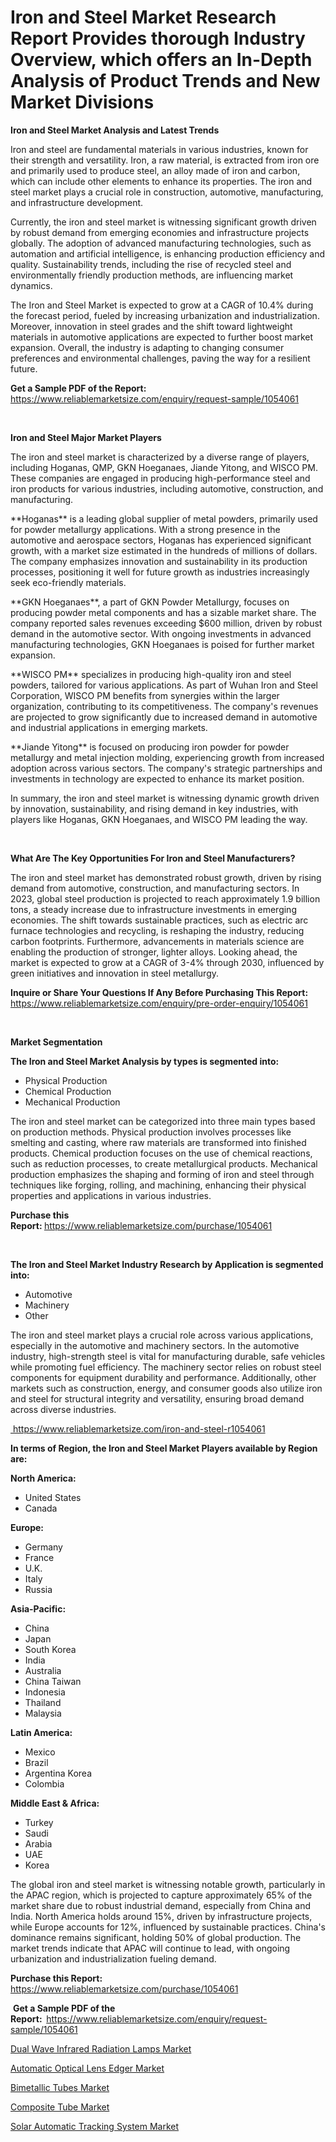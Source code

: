 <p><h1>Iron and Steel Market Research Report Provides thorough Industry Overview, which offers an In-Depth Analysis of Product Trends and New Market Divisions</h1></p><p><strong>Iron and Steel Market Analysis and Latest Trends</strong></p>
<p><p>Iron and steel are fundamental materials in various industries, known for their strength and versatility. Iron, a raw material, is extracted from iron ore and primarily used to produce steel, an alloy made of iron and carbon, which can include other elements to enhance its properties. The iron and steel market plays a crucial role in construction, automotive, manufacturing, and infrastructure development.</p><p>Currently, the iron and steel market is witnessing significant growth driven by robust demand from emerging economies and infrastructure projects globally. The adoption of advanced manufacturing technologies, such as automation and artificial intelligence, is enhancing production efficiency and quality. Sustainability trends, including the rise of recycled steel and environmentally friendly production methods, are influencing market dynamics. </p><p>The Iron and Steel Market is expected to grow at a CAGR of 10.4% during the forecast period, fueled by increasing urbanization and industrialization. Moreover, innovation in steel grades and the shift toward lightweight materials in automotive applications are expected to further boost market expansion. Overall, the industry is adapting to changing consumer preferences and environmental challenges, paving the way for a resilient future.</p></p>
<p><strong>Get a Sample PDF of the Report:&nbsp;</strong> <a href="https://www.reliablemarketsize.com/enquiry/request-sample/1054061?utm_campaign=2470&utm_medium=2&utm_source=Github&utm_content=ia&utm_term=31032025&utm_id=iron-and-steel">https://www.reliablemarketsize.com/enquiry/request-sample/1054061</a></p>
<p>&nbsp;</p>
<p><strong>Iron and Steel Major Market Players</strong></p>
<p><p>The iron and steel market is characterized by a diverse range of players, including Hoganas, QMP, GKN Hoeganaes, Jiande Yitong, and WISCO PM. These companies are engaged in producing high-performance steel and iron products for various industries, including automotive, construction, and manufacturing.</p><p>**Hoganas** is a leading global supplier of metal powders, primarily used for powder metallurgy applications. With a strong presence in the automotive and aerospace sectors, Hoganas has experienced significant growth, with a market size estimated in the hundreds of millions of dollars. The company emphasizes innovation and sustainability in its production processes, positioning it well for future growth as industries increasingly seek eco-friendly materials.</p><p>**GKN Hoeganaes**, a part of GKN Powder Metallurgy, focuses on producing powder metal components and has a sizable market share. The company reported sales revenues exceeding $600 million, driven by robust demand in the automotive sector. With ongoing investments in advanced manufacturing technologies, GKN Hoeganaes is poised for further market expansion.</p><p>**WISCO PM** specializes in producing high-quality iron and steel powders, tailored for various applications. As part of Wuhan Iron and Steel Corporation, WISCO PM benefits from synergies within the larger organization, contributing to its competitiveness. The company's revenues are projected to grow significantly due to increased demand in automotive and industrial applications in emerging markets.</p><p>**Jiande Yitong** is focused on producing iron powder for powder metallurgy and metal injection molding, experiencing growth from increased adoption across various sectors. The company's strategic partnerships and investments in technology are expected to enhance its market position.</p><p>In summary, the iron and steel market is witnessing dynamic growth driven by innovation, sustainability, and rising demand in key industries, with players like Hoganas, GKN Hoeganaes, and WISCO PM leading the way.</p></p>
<p>&nbsp;</p>
<p><strong>What Are The Key Opportunities For Iron and Steel Manufacturers?</strong></p>
<p><p>The iron and steel market has demonstrated robust growth, driven by rising demand from automotive, construction, and manufacturing sectors. In 2023, global steel production is projected to reach approximately 1.9 billion tons, a steady increase due to infrastructure investments in emerging economies. The shift towards sustainable practices, such as electric arc furnace technologies and recycling, is reshaping the industry, reducing carbon footprints. Furthermore, advancements in materials science are enabling the production of stronger, lighter alloys. Looking ahead, the market is expected to grow at a CAGR of 3-4% through 2030, influenced by green initiatives and innovation in steel metallurgy.</p></p>
<p><strong>Inquire or Share Your Questions If Any Before Purchasing This Report:</strong> <a href="https://www.reliablemarketsize.com/enquiry/pre-order-enquiry/1054061?utm_campaign=2470&utm_medium=2&utm_source=Github&utm_content=ia&utm_term=31032025&utm_id=iron-and-steel">https://www.reliablemarketsize.com/enquiry/pre-order-enquiry/1054061</a></p>
<p>&nbsp;</p>
<p><strong>Market Segmentation</strong></p>
<p><strong>The Iron and Steel Market Analysis by types is segmented into:</strong></p>
<p><ul><li>Physical Production</li><li>Chemical Production</li><li>Mechanical Production</li></ul></p>
<p><p>The iron and steel market can be categorized into three main types based on production methods. Physical production involves processes like smelting and casting, where raw materials are transformed into finished products. Chemical production focuses on the use of chemical reactions, such as reduction processes, to create metallurgical products. Mechanical production emphasizes the shaping and forming of iron and steel through techniques like forging, rolling, and machining, enhancing their physical properties and applications in various industries.</p></p>
<p><strong>Purchase this Report:&nbsp;</strong><a href="https://www.reliablemarketsize.com/purchase/1054061?utm_campaign=2470&utm_medium=2&utm_source=Github&utm_content=ia&utm_term=31032025&utm_id=iron-and-steel">https://www.reliablemarketsize.com/purchase/1054061</a></p>
<p>&nbsp;</p>
<p><strong>The Iron and Steel Market Industry Research by Application is segmented into:</strong></p>
<p><ul><li>Automotive</li><li>Machinery</li><li>Other</li></ul></p>
<p><p>The iron and steel market plays a crucial role across various applications, especially in the automotive and machinery sectors. In the automotive industry, high-strength steel is vital for manufacturing durable, safe vehicles while promoting fuel efficiency. The machinery sector relies on robust steel components for equipment durability and performance. Additionally, other markets such as construction, energy, and consumer goods also utilize iron and steel for structural integrity and versatility, ensuring broad demand across diverse industries.</p></p>
<p><a href="https://www.reliablemarketsize.com/iron-and-steel-r1054061?utm_campaign=2470&utm_medium=2&utm_source=Github&utm_content=ia&utm_term=31032025&utm_id=iron-and-steel">&nbsp;https://www.reliablemarketsize.com/iron-and-steel-r1054061</a></p>
<p><strong>In terms of Region, the Iron and Steel Market Players available by Region are:</strong></p>
<p>
    <p> <strong> North America: </strong>
        <ul>
            <li>United States</li>
            <li>Canada</li>
        </ul>
        </p> 
    <p> <strong> Europe: </strong>
        <ul>
            <li>Germany</li>
            <li>France</li>
            <li>U.K.</li>
            <li>Italy</li>
            <li>Russia</li>
        </ul>
        </p> 
    <p> <strong> Asia-Pacific: </strong>
        <ul>
            <li>China</li>
            <li>Japan</li>
            <li>South Korea</li>
            <li>India</li>
            <li>Australia</li>
            <li>China Taiwan</li>
            <li>Indonesia</li>
            <li>Thailand</li>
            <li>Malaysia</li>
        </ul>
        </p> 
    <p> <strong> Latin America: </strong>
        <ul>
            <li>Mexico</li>
            <li>Brazil</li>
            <li>Argentina Korea</li>
            <li>Colombia</li>
        </ul>
        </p> 
    <p> <strong> Middle East & Africa: </strong>
        <ul>
            <li>Turkey</li>
            <li>Saudi</li>
            <li>Arabia</li>
            <li>UAE</li>
            <li>Korea</li>
        </ul>
    </p>
    </p>
<p><p>The global iron and steel market is witnessing notable growth, particularly in the APAC region, which is projected to capture approximately 65% of the market share due to robust industrial demand, especially from China and India. North America holds around 15%, driven by infrastructure projects, while Europe accounts for 12%, influenced by sustainable practices. China's dominance remains significant, holding 50% of global production. The market trends indicate that APAC will continue to lead, with ongoing urbanization and industrialization fueling demand.</p></p>
<p><strong>Purchase this Report: </strong><a href="https://www.reliablemarketsize.com/purchase/1054061?utm_campaign=2470&utm_medium=2&utm_source=Github&utm_content=ia&utm_term=31032025&utm_id=iron-and-steel">https://www.reliablemarketsize.com/purchase/1054061</a></p>
<p>&nbsp;<strong>Get a Sample PDF of the Report:&nbsp;&nbsp;</strong><a href="https://www.reliablemarketsize.com/enquiry/request-sample/1054061?utm_campaign=2470&utm_medium=2&utm_source=Github&utm_content=ia&utm_term=31032025&utm_id=iron-and-steel">https://www.reliablemarketsize.com/enquiry/request-sample/1054061</a></p>
<p><strong></strong></p>
<p><p><a href="https://www.linkedin.com/pulse/dual-wave-infrared-radiation-lamps-market-dynamics-2025-djhuc?utm_campaign=2470&utm_medium=2&utm_source=Github&utm_content=ia&utm_term=31032025&utm_id=iron-and-steel">Dual Wave Infrared Radiation Lamps Market</a></p><p><a href="https://www.linkedin.com/pulse/automatic-optical-lens-edger-market-research-report-exploring-rxkcc?utm_campaign=2470&utm_medium=2&utm_source=Github&utm_content=ia&utm_term=31032025&utm_id=iron-and-steel">Automatic Optical Lens Edger Market</a></p><p><a href="https://github.com/fettycahow90/Market-Research-Report-List-1/blob/main/bimetallic-tubes-market.md?utm_campaign=2470&utm_medium=2&utm_source=Github&utm_content=ia&utm_term=31032025&utm_id=iron-and-steel">Bimetallic Tubes Market</a></p><p><a href="https://github.com/zahrigayda1h/Market-Research-Report-List-1/blob/main/composite-tube-market.md?utm_campaign=2470&utm_medium=2&utm_source=Github&utm_content=ia&utm_term=31032025&utm_id=iron-and-steel">Composite Tube Market</a></p><p><a href="https://www.linkedin.com/pulse/breaking-down-solar-automatic-tracking-system-market-growth-qnokc?utm_campaign=2470&utm_medium=2&utm_source=Github&utm_content=ia&utm_term=31032025&utm_id=iron-and-steel">Solar Automatic Tracking System Market</a></p></p>